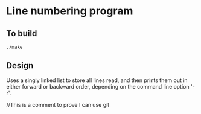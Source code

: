 
# Line numbering program

## To build

	./make

## Design

Uses a singly linked list to store all lines read, and then prints
them out in either forward or backward order, depending on the command
line option '-r'.


//This is a comment to prove I can use git
